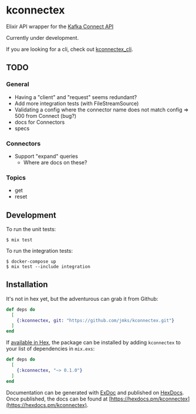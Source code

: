 # kconnectex

Elixir API wrapper for the [Kafka Connect API](https://docs.confluent.io/platform/current/connect/references/restapi.html)

Currently under development.

If you are looking for a cli, check out [kconnectex_cli](https://github.com/jmks/kconnectex_cli).

## TODO

### General
* Having a "client" and "request" seems redundant?
* Add more integration tests (with FileStreamSource)
* Validating a config where the connector name does not match config => 500 from Connect (bug?)
* docs for Connectors
* specs

### Connectors
* Support "expand" queries
  * Where are docs on these?

### Topics
* get
* reset

## Development

To run the unit tests:

```
$ mix test
```

To run the integration tests:

```
$ docker-compose up
$ mix test --include integration
```

## Installation

It's not in hex yet, but the adventurous can grab it from Github:

```elixir
def deps do
  [
    {:kconnectex, git: "https://github.com/jmks/kconnectex.git"}
  ]
end
```

If [available in Hex](https://hex.pm/docs/publish), the package can be installed
by adding `kconnectex` to your list of dependencies in `mix.exs`:

```elixir
def deps do
  [
    {:kconnectex, "~> 0.1.0"}
  ]
end
```

Documentation can be generated with [ExDoc](https://github.com/elixir-lang/ex_doc)
and published on [HexDocs](https://hexdocs.pm). Once published, the docs can
be found at [https://hexdocs.pm/kconnectex](https://hexdocs.pm/kconnectex).
